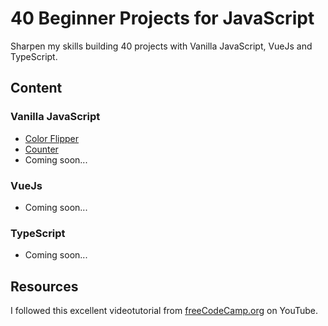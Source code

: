 # 40 Beginner Projects for JavaScript

Sharpen my skills building 40 projects with Vanilla JavaScript, VueJs and TypeScript.

## Content

### Vanilla JavaScript

- [Color Flipper](01-color-flipper)
- [Counter](02-couter)
- Coming soon...

### VueJs

- Coming soon...

### TypeScript

- Coming soon...

## Resources

I followed this excellent videotutorial from [freeCodeCamp.org](https://www.youtube.com/watch?v=3PHXvlpOkf4&thttps://www.youtube.com/watch?v=3PHXvlpOkf4&t) on YouTube.
